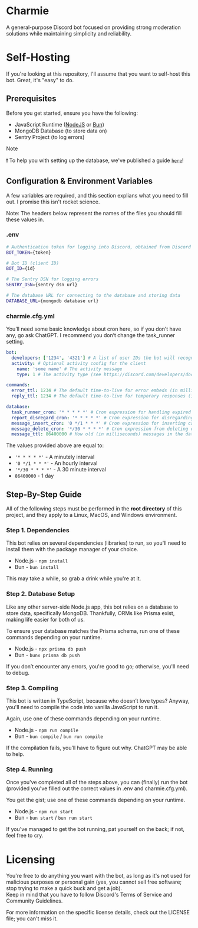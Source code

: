 # Charmie

A general-purpose Discord bot focused on providing strong moderation solutions while maintaining simplicity and reliability.

# Self-Hosting

If you're looking at this repository, I'll assume that you want to self-host this bot. Great, it's "easy" to do.

## Prerequisites

Before you get started, ensure you have the following:

- JavaScript Runtime ([NodeJS](https://nodejs.org/) or [Bun](https://bun.sh/))
- MongoDB Database (to store data on)
- Sentry Project (to log errors)

> [!NOTE]
> ❗ To help you with setting up the database, we've published a guide [`here`](/guides/DATABASE.md)!

## Configuration & Environment Variables

A few variables are required, and this section explians what you need to fill out. I promise this isn't rocket science.

Note: The headers below represent the names of the files you should fill these values in.

### .env

```bash
# Authentication token for logging into Discord, obtained from Discord's developer portal
BOT_TOKEN={token}

# Bot ID (client ID)
BOT_ID={id}

# The Sentry DSN for logging errors
SENTRY_DSN={sentry dsn url}

# The database URL for connecting to the database and storing data
DATABASE_URL={mongodb database url}
```

### charmie.cfg.yml

You’ll need some basic knowledge about cron here, so if you don’t have any, go ask ChatGPT. I recommend you don’t change the task_runner setting.

```yaml
bot:
  developers: ['1234', '4321'] # A list of user IDs the bot will recognize as developers
  activity: # Optional activity config for the client
    name: 'some name' # The activity message
    type: 1 # The activity type (see https://discord.com/developers/docs/events/gateway-events#activity-object-activity-types)

commands:
  error_ttl: 1234 # The default time-to-live for error embeds (in milliseconds)
  reply_ttl: 1234 # The default time-to-live for temporary responses (in milliseconds)

database:
  task_runner_cron: '* * * * *' # Cron expression for handling expired punishments
  report_disregard_cron: '* * * * *' # Cron expression for disregarding expired reports
  message_insert_cron: '0 */1 * * *' # Cron expression for inserting cached messages into the database
  message_delete_cron: '*/30 * * * *' # Cron expression from deleting old messages from the database
  message_ttl: 86400000 # How old (in milliseconds) messages in the database have to be before they are deleted
```

The values provided above are equal to:

- `'* * * * *'` - A minutely interval
- `'0 */1 * * *'` - An hourly interval
- `'*/30 * * * *'` - A 30 minute interval
- `86400000` - 1 day

## Step-By-Step Guide

All of the following steps must be performed in the **root directory** of this project, and they apply to a Linux, MacOS, and Windows environment.

### Step 1. Dependencies

This bot relies on several dependencies (libraries) to run, so you'll need to install them with the package manager of your choice.

- Node.js - `npm install`
- Bun - `bun install`

This may take a while, so grab a drink while you're at it.

### Step 2. Database Setup

Like any other server-side Node.js app, this bot relies on a database to store data, specifically MongoDB. Thankfully, ORMs like Prisma exist, making life easier for both of us.

To ensure your database matches the Prisma schema, run one of these commands depending on your runtime.

- Node.js - `npx prisma db push`
- Bun - `bunx prisma db push`

If you don’t encounter any errors, you're good to go; otherwise, you'll need to debug.

### Step 3. Compiling

This bot is written in TypeScript, because who doesn’t love types? Anyway, you'll need to compile the code into vanilla JavaScript to run it.

Again, use one of these commands depending on your runtime.

- Node.js - `npm run compile`
- Bun - `bun compile` / `bun run compile`

If the compilation fails, you’ll have to figure out why. ChatGPT may be able to help.

### Step 4. Running

Once you've completed all of the steps above, you can (finally) run the bot (provided you've filled out the correct values in .env and charmie.cfg.yml).

You get the gist; use one of these commands depending on your runtime.

- Node.js - `npm run start`
- Bun - `bun start` / `bun run start`

If you've managed to get the bot running, pat yourself on the back; if not, feel free to cry.

# Licensing

You're free to do anything you want with the bot, as long as it's not used for malicious purposes or personal gain (yes, you cannot sell free software; stop trying to make a quick buck and get a job).  
Keep in mind that you have to follow Discord's Terms of Service and Community Guidelines.

For more information on the specific license details, check out the LICENSE file; you can't miss it.
